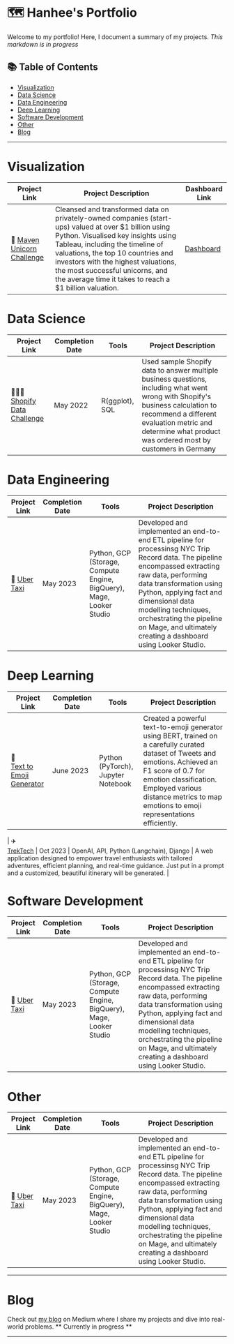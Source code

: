 # 🗺 Hanhee's Portfolio

Welcome to my portfolio! Here, I document a summary of my projects. *This markdown is in progress*

## 📚 Table of Contents
- [Visualization](#visualization)
- [Data Science](#data-science)
- [Data Engineering](#data-engineering)
- [Deep Learning](#deep-learning)
- [Software Development](#software-development)
- [Other](#other)
- [Blog](#blog)

***

# Visualization

| Project Link | Project Description | Dashboard Link |
|---|---|---|
| 🦄 [Maven Unicorn Challenge](https://github.com/katiehuangx/Maven-Unicorn-Challenge) | Cleansed and transformed data on privately-owned companies (start-ups) valued at over $1 billion using Python. Visualised key insights using Tableau, including the timeline of valuations, the top 10 countries and investors with the highest valuations, the most successful unicorns, and the average time it takes to reach a $1 billion valuation. | [Dashboard](https://public.tableau.com/app/profile/katie.huang/viz/UnicornCompanies_16502745371460/Unicorns?publish=yes) |


# Data Science

| Project Link | Completion Date | Tools | Project Description |    
|---|---|---|---|
| 👩🏻‍💻 [Shopify Data Challenge](https://github.com/hanheeds/shopify_data) | May 2022 | R(ggplot), SQL| Used sample Shopify data to answer multiple business questions, including what went wrong with Shopify's business calculation to recommend a different evaluation metric and determine what product was ordered most by customers in Germany | 


# Data Engineering

| Project Link | Completion Date | Tools | Project Description | 
|---|---|---|---|
| 🚗 [Uber Taxi](https://github.com/katiehuangx/data-engineering/tree/main/Uber%20Project) | May 2023 | Python, GCP (Storage, Compute Engine, BigQuery), Mage, Looker Studio | Developed and implemented an end-to-end ETL pipeline for processinsg NYC Trip Record data. The pipeline encompassed extracting raw data, performing data transformation using Python, applying fact and dimensional data modelling techniques, orchestrating the pipeline on Mage, and ultimately creating a dashboard using Looker Studio. |


# Deep Learning

| Project Link | Completion Date | Tools | Project Description | 
|---|---|---|---|
| 🤡 <br> [Text to Emoji Generator](https://github.com/hanheeds/TextToEmoji) | June 2023 | Python (PyTorch), Jupyter Notebook | Created a powerful text-to-emoji generator using BERT, trained on a carefully curated dataset of Tweets and emotions. Achieved an F1 score of 0.7 for emotion classification. Employed various distance metrics to map emotions to emoji representations efficiently. |

| ✈️ <br> [TrekTech](https://github.com/hanheeds/TrekTech) | Oct 2023 | OpenAI, API, Python (Langchain), Django | A web application designed to empower travel enthusiasts with tailored adventures, efficient planning, and real-time guidance. Just put in a prompt and a customized, beautiful itinerary will be generated. |

# Software Development

| Project Link | Completion Date | Tools | Project Description | 
|---|---|---|---|
| 🚗 [Uber Taxi](https://github.com/katiehuangx/data-engineering/tree/main/Uber%20Project) | May 2023 | Python, GCP (Storage, Compute Engine, BigQuery), Mage, Looker Studio | Developed and implemented an end-to-end ETL pipeline for processinsg NYC Trip Record data. The pipeline encompassed extracting raw data, performing data transformation using Python, applying fact and dimensional data modelling techniques, orchestrating the pipeline on Mage, and ultimately creating a dashboard using Looker Studio. |


# Other

| Project Link | Completion Date | Tools | Project Description | 
|---|---|---|---|
| 🚗 [Uber Taxi](https://github.com/katiehuangx/data-engineering/tree/main/Uber%20Project) | May 2023 | Python, GCP (Storage, Compute Engine, BigQuery), Mage, Looker Studio | Developed and implemented an end-to-end ETL pipeline for processinsg NYC Trip Record data. The pipeline encompassed extracting raw data, performing data transformation using Python, applying fact and dimensional data modelling techniques, orchestrating the pipeline on Mage, and ultimately creating a dashboard using Looker Studio. |

***

# Blog

Check out [my blog](www.google.com) on Medium where I share my projects and dive into real-world problems. ** Currently in progress **


***

